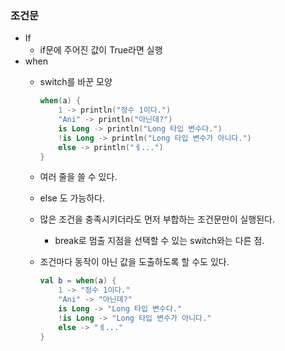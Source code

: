 ### 조건문

- If
    - if문에 주어진 값이 True라면 실행
- when
    - switch를 바꾼 모양
        
        ```kotlin
        when(a) {
        	1 -> println("정수 1이다.")
        	"Ani" -> println("아닌데?")
        	is Long -> println("Long 타입 변수다.")
        	!is Long -> println("Long 타입 변수가 아니다.")
        	else -> println("ㅔ...")
        }
        ```
        
    - 여러 줄을 쓸 수 있다.
    - else 도 가능하다.
    - 많은 조건을 충족시키더라도 먼저 부합하는 조건문만이 실행된다.
        - break로 멈출 지점을 선택할 수 있는 switch와는 다른 점.
    - 조건마다 동작이 아닌 값을 도출하도록 할 수도 있다.
        
        ```kotlin
        val b = when(a) {
        	1 -> "정수 1이다."
        	"Ani" -> "아닌데?"
        	is Long -> "Long 타입 변수다."
        	!is Long -> "Long 타입 변수가 아니다."
        	else -> "ㅔ..."
        }
        ```
